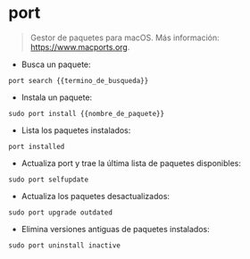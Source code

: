 # port

> Gestor de paquetes para macOS.
> Más información: <https://www.macports.org>.

- Busca un paquete:

`port search {{termino_de_busqueda}}`

- Instala un paquete:

`sudo port install {{nombre_de_paquete}}`

- Lista los paquetes instalados:

`port installed`

- Actualiza port y trae la última lista de paquetes disponibles:

`sudo port selfupdate`

- Actualiza los paquetes desactualizados:

`sudo port upgrade outdated`

- Elimina versiones antiguas de paquetes instalados:

`sudo port uninstall inactive`
